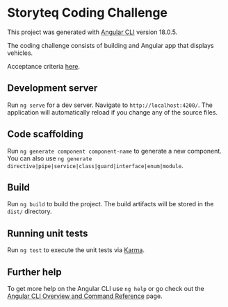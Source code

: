 # Storyteq Coding Challenge

This project was generated with [Angular CLI](https://github.com/angular/angular-cli) version 18.0.5.

The coding challenge consists of building and Angular app that displays vehicles.

Acceptance criteria [here](https://github.com/storyteq-dev/frontend-code-test?tab=readme-ov-file).

## Development server

Run `ng serve` for a dev server. Navigate to `http://localhost:4200/`. The application will automatically reload if you change any of the source files.

## Code scaffolding

Run `ng generate component component-name` to generate a new component. You can also use `ng generate directive|pipe|service|class|guard|interface|enum|module`.

## Build

Run `ng build` to build the project. The build artifacts will be stored in the `dist/` directory.

## Running unit tests

Run `ng test` to execute the unit tests via [Karma](https://karma-runner.github.io).

## Further help

To get more help on the Angular CLI use `ng help` or go check out the [Angular CLI Overview and Command Reference](https://angular.dev/tools/cli) page.
